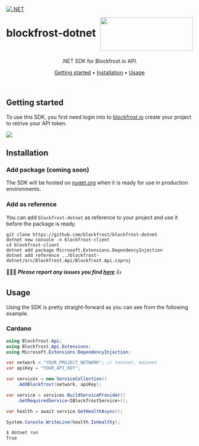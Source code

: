 [![.NET](https://github.com/blockfrost/blockfrost-dotnet/actions/workflows/dotnet.yml/badge.svg?branch=master)](https://github.com/blockfrost/blockfrost-dotnet/actions/workflows/dotnet.yml)
<br/>

<img src="https://blockfrost.io/images/logo.svg" width="250" align="right" height="90">

# blockfrost-dotnet

<br/>

<p align="center">.NET SDK for Blockfrost.io API.</p>
<p align="center">
  <a href="#getting-started">Getting started</a> •
  <a href="#installation">Installation</a> •
  <a href="#usage">Usage</a>
</p>
<br>

## Getting started

To use this SDK, you first need login into to [blockfrost.io](https://blockfrost.io) create your project to retrive your API token.

<img src="https://i.imgur.com/smY12ro.png">

<br/>

## Installation

###  Add package (coming soon)

The SDK will be hosted on [nuget.org](https://www.nuget.org/) when it is ready for use in production environments.

<!-- 
The SDK is hosted on [nuget.org](https://www.nuget.org/packages/Blockfrost.Api), so you can directly import it using your favorite package manager.

```console
$ dotnet new console -n blockfrost-client
$ cd blockfrost-client
$ dotnet add package Blockfrost.Api --prerelease
```

<br/>
-->

### Add as reference

You can add `blockfrost-dotnet` as reference to your project and use it before the package is ready. 

```console
git clone https://github.com/blockfrost/blockfrost-dotnet
dotnet new console -n blockfrost-client
cd blockfrost-client
dotnet add package Microsoft.Extensions.DependencyInjection
dotnet add reference ../blockfrost-dotnet/src/Blockfrost.Api/Blockfrost.Api.csproj
```

🚧🚧🚧 ***Please report any issues you find [here](https://github.com/blockfrost/blockfrost-dotnet/issues/new)*** 👍

## Usage

Using the SDK is pretty straight-forward as you can see from the following example.

### Cardano

```cs
using Blockfrost.Api;
using Blockfrost.Api.Extensions;
using Microsoft.Extensions.DependencyInjection;

var network = "YOUR_PROJECT_NETWORK"; // testnet, mainnet
var apiKey = "YOUR_API_KEY";

var services = new ServiceCollection()
    .AddBlockfrost(network, apiKey);

var service = services.BuildServiceProvider()
    .GetRequiredService<IBlockfrostService>();

var health = await service.GetHealthAsync();

System.Console.WriteLine(health.IsHealthy);
```

```sh
$ dotnet run
True
```

<!--

### IPFS

```cs
// TODO
```

For a more detailed list of possibilities, [check out the wiki](https://github.com/blockfrost/blockfrost-dotnet/wiki).

-->
